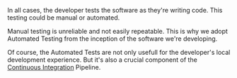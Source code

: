 In all cases, the developer tests the software as they're writing code. This testing could be manual or automated.  

Manual testing is unreliable and not easily repeatable. This is why we adopt Automated Testing from the inception of the software we're developing.  

Of course, the Automated Tests are not only usefull for the developer's local development experience. But it's also a crucial component of the [Continuous Integration](/software-development/continuous-integration) Pipeline.